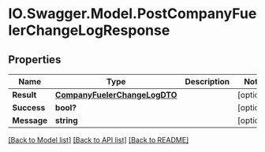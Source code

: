 # IO.Swagger.Model.PostCompanyFuelerChangeLogResponse
## Properties

Name | Type | Description | Notes
------------ | ------------- | ------------- | -------------
**Result** | [**CompanyFuelerChangeLogDTO**](CompanyFuelerChangeLogDTO.md) |  | [optional] 
**Success** | **bool?** |  | [optional] 
**Message** | **string** |  | [optional] 

[[Back to Model list]](../README.md#documentation-for-models) [[Back to API list]](../README.md#documentation-for-api-endpoints) [[Back to README]](../README.md)

